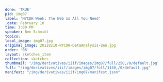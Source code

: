 ```yaml
---
done: 'TRUE'
pid: img07
label: 'NYCDH Week: The Web Is All You Need'
_date: February 10
time: 3:00 PM
speaker: Ben Schmidt
topics:
local_image: img07.jpg
original_image: 20220210-NYCDH-DataAnalysis-Ben.jpg
order: '06'
layout: sketches_item
collection: sketches
thumbnail: "/img/derivatives/iiif/images/img07/full/250,/0/default.jpg"
full: "/img/derivatives/iiif/images/img07/full/1140,/0/default.jpg"
manifest: "/img/derivatives/iiif/img07/manifest.json"
---
```

